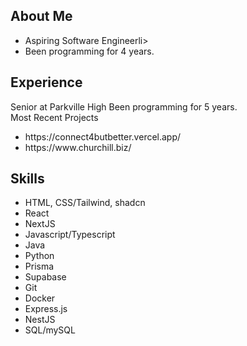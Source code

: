 <h2>About Me</h2>
<ul>
<li>Aspiring Software Engineerli>
<li>Been programming for 4 years.</li>
</ul>

<h2>Experience</h2>
Senior at Parkville High
Been programming for 5 years. <br>
Most Recent Projects
<ul>
  <li>https://connect4butbetter.vercel.app/</li>
  <li>https://www.churchill.biz/</li>
</ul>
<h2>Skills</h2>
<ul>
  <li>HTML, CSS/Tailwind, shadcn</li>
  <li>React</li>
  <li>NextJS</li>
  <li>Javascript/Typescript</li>
  <li>Java</li>
  <li>Python</li>

  <li>Prisma</li>
  <li>Supabase</li>

  <li>Git</li>
  <li>Docker</li>
  
  <li>Express.js</li>
  <li>NestJS</li>
  <li>SQL/mySQL</li>
</ul>

